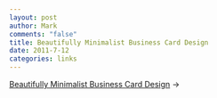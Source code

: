 ```yaml
--- 
layout: post
author: Mark
comments: "false"
title: Beautifully Minimalist Business Card Design
date: 2011-7-12
categories: links
---
```

<a href="http://smus.com/minimal-business-card-design" title="Beautifully Minimalist Business Card Design">Beautifully Minimalist Business Card Design</a> &rarr;
<br />
&nbsp;
